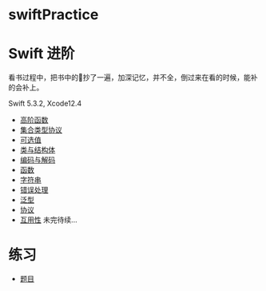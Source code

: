 # swiftPractice

# Swift 进阶

看书过程中，把书中的🌰抄了一遍，加深记忆，并不全，倒过来在看的时候，能补的会补上。

Swift 5.3.2, Xcode12.4

- [高阶函数](https://github.com/dushihao/swiftPractice/blob/main/SwiftPractice.playground/Pages/%E9%AB%98%E9%98%B6%E5%87%BD%E6%95%B0.xcplaygroundpage/Contents.swift)
- [集合类型协议](https://github.com/dushihao/swiftPractice/blob/main/SwiftPractice.playground/Pages/%E9%9B%86%E5%90%88%E7%B1%BB%E5%9E%8B%E5%8D%8F%E8%AE%AE.xcplaygroundpage/Contents.swift)
- [可选值](https://github.com/dushihao/swiftPractice/blob/main/SwiftPractice.playground/Pages/%E5%8F%AF%E9%80%89%E5%80%BC.xcplaygroundpage/Contents.swift)
- [类与结构体](https://github.com/dushihao/swiftPractice/blob/main/SwiftPractice.playground/Pages/Struct%26Class.xcplaygroundpage/Contents.swift)
- [编码与解码](https://github.com/dushihao/swiftPractice/blob/main/SwiftPractice.playground/Pages/%E7%BC%96%E7%A0%81%26%E8%A7%A3%E7%A0%81.xcplaygroundpage/Contents.swift)
- [函数](https://github.com/dushihao/swiftPractice/blob/main/SwiftPractice.playground/Pages/%E5%87%BD%E6%95%B0.xcplaygroundpage/Contents.swift)
- [字符串](https://github.com/dushihao/swiftPractice/blob/main/SwiftPractice.playground/Pages/%E5%AD%97%E7%AC%A6%E4%B8%B2.xcplaygroundpage/Contents.swift)
- [错误处理](https://github.com/dushihao/swiftPractice/blob/main/SwiftPractice.playground/Pages/%E9%94%99%E8%AF%AF%E5%A4%84%E7%90%86.xcplaygroundpage/Contents.swift)
- [泛型](https://github.com/dushihao/swiftPractice/blob/main/SwiftPractice.playground/Pages/%E6%B3%9B%E5%9E%8B.xcplaygroundpage/Contents.swift)
- [协议](https://github.com/dushihao/swiftPractice/blob/main/SwiftPractice.playground/Pages/%E5%8D%8F%E8%AE%AE.xcplaygroundpage/Contents.swift)
- [互用性](https://github.com/dushihao/swiftPractice/blob/main/SwiftPractice.playground/Pages/%E4%BA%92%E7%94%A8%E6%80%A7.xcplaygroundpage/Contents.swift) 未完待续...

# 练习

- [题目](https://github.com/dushihao/swiftPractice/blob/main/SwiftPractice.playground/Pages/%E9%A2%98%E7%9B%AE.xcplaygroundpage/Contents.swift)

  